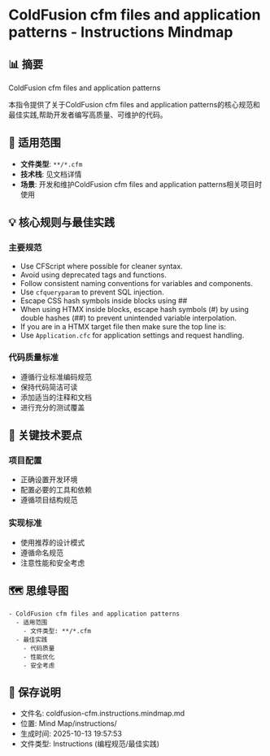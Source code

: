 # ColdFusion cfm files and application patterns - Instructions Mindmap

## 📊 摘要
ColdFusion cfm files and application patterns

本指令提供了关于ColdFusion cfm files and application patterns的核心规范和最佳实践,帮助开发者编写高质量、可维护的代码。

## 🎯 适用范围
- **文件类型**: `**/*.cfm`
- **技术栈**: 见文档详情
- **场景**: 开发和维护ColdFusion cfm files and application patterns相关项目时使用

## 💡 核心规则与最佳实践

### 主要规范
- Use CFScript where possible for cleaner syntax.
- Avoid using deprecated tags and functions.
- Follow consistent naming conventions for variables and components.
- Use `cfqueryparam` to prevent SQL injection.
- Escape CSS hash symbols inside <cfoutput> blocks using ##
- When using HTMX inside <cfoutput> blocks, escape hash symbols (#) by using double hashes (##) to prevent unintended variable interpolation.
- If you are in a HTMX target file then make sure the top line is: <cfsetting showDebugOutput = "false">
- Use `Application.cfc` for application settings and request handling.

### 代码质量标准
- 遵循行业标准编码规范
- 保持代码简洁可读
- 添加适当的注释和文档
- 进行充分的测试覆盖

## 📝 关键技术要点

### 项目配置
- 正确设置开发环境
- 配置必要的工具和依赖
- 遵循项目结构规范

### 实现标准
- 使用推荐的设计模式
- 遵循命名规范
- 注意性能和安全考虑

## 🗺️ 思维导图

```mindmap
- ColdFusion cfm files and application patterns
  - 适用范围
    - 文件类型: **/*.cfm
  - 最佳实践
    - 代码质量
    - 性能优化
    - 安全考虑
```

## 💾 保存说明
- 文件名: coldfusion-cfm.instructions.mindmap.md
- 位置: Mind Map/instructions/
- 生成时间: 2025-10-13 19:57:53
- 文件类型: Instructions (编程规范/最佳实践)
